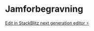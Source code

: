 # Jamforbegravning

[Edit in StackBlitz next generation editor ⚡️](https://stackblitz.com/~/github.com/alteonn/Jamforbegravning)